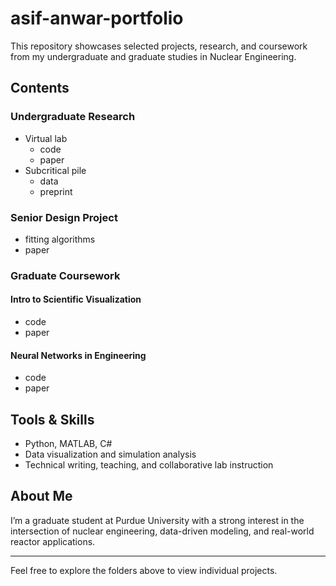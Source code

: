 # asif-anwar-portfolio

This repository showcases selected projects, research, and coursework from my undergraduate and graduate studies in Nuclear Engineering.

## Contents

### Undergraduate Research
- Virtual lab
  - code
  - paper
- Subcritical pile
  - data
  - preprint

### Senior Design Project
- fitting algorithms
- paper
  

### Graduate Coursework
 #### **Intro to Scientific Visualization**
 - code
 - paper
 #### **Neural Networks in Engineering**
 - code
 - paper


## Tools & Skills
- Python, MATLAB, C#
- Data visualization and simulation analysis
- Technical writing, teaching, and collaborative lab instruction

## About Me
I’m a graduate student at Purdue University with a strong interest in the intersection of nuclear engineering, data-driven modeling, and real-world reactor applications.

---

Feel free to explore the folders above to view individual projects.
